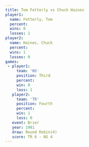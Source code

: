 ```yaml
---
title: Tom Fetterly vs Chuck Haines
player1:             
  name: Fetterly, Tom
  percent:           
  wins: 0            
  losses: 1          
player2:             
  name: Haines, Chuck
  percent:           
  wins: 1            
  losses: 0          
games:
 - player1:         
     team: 'NS'     
     position: Third
     percent:       
     win: 0         
     loss: 1        
   player2:          
     team: 'TR'      
     position: Fourth
     percent:        
     win: 1          
     loss: 0         
   event: Brier        
   year: 1981          
   draw: Round Robin(4)
   score: TR 6 - NS 4  
---
```

